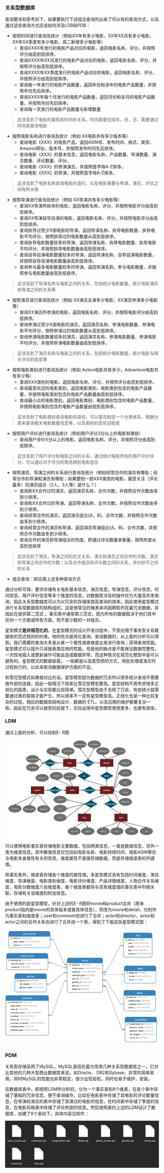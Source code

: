 ### 关系型数据库

查询要求和思考如下，如果要执行下述组合查询列出来了可以有的查询方式，以及通过这些查询方式应该如何涉及LDB和PDB：

- 按照时间进行查询及统计（例如XX年有多少电影，XX年XX月有多少电影，XX年XX季度有多少电影，周二新增多少电影等）
  - 查询XXXX年发行的电影产品对应的电影，返回电影名称、评分，并按照评分由高到低排序。
  - 查询XXXX年XX月发行的电影产品对应的电影，返回电影名称、评分，并按照评分由高到低排序。
  - 查询XXXX年XX季度发行的电影产品对应的电影，返回电影名称、评分，并按照评分由高到低排序。
  - 查询每一年发行的电影产品数量，返回年份和该年的电影产品数量，并按照年份先后排序。
  - 查询XXXX年每个月发行的电影产品数量，返回月份和该月的电影产品数量，并按照月份先后排序。
  - 查询每一天发行的电影产品数量与新增数量

> 这涉及到了电影的属性和时间的关系，时间需要包括年，月，日，需要通过时间来查询电影



- 按照电影名称进行查询及统计（例如 XX电影共有多少版本等）
  - 查询电影《XXX》的电影产品，返回ASIN号、发布时间、格式、类型、Amazon网址，版本号，并按照发布时间先后排序。
  - 查询电影《XXX》的基本信息，返回电影名称、产品数量、导演数量、演员数量、评论数量、评分。
  - 查询电影《XXX》的参演演员，并按照首字母A-Z排序。
  - 查询电影《XXX》的导演，并按照首字母A-Z排序。

> 这涉及到了电影名称查询电影的语句，以及电影需要与导演，演员，评论之间有所关联



- 按照导演进行查询及统计（例如 XX导演共有多少电影等）
  - 查询XX导演所执导的电影，返回电影名称、评分，并按照电影评分由高到低排序。
  - 查询XX导演自导自演的电影，返回电影名称、评分，并按照电影评分由高到低排序。
  - 查询执导过至少X部电影的导演，返回导演名称、执导电影数量、执导电影平均评分，按照执导过的电影数量从高到低排序。
  - 查询执导电影数量较多的导演，返回导演名称、执导电影数量、执导电影平均评分，并按照执导电影数量由高到低排序。
  - 查询自导自演电影数量较多的导演，返回导演名称、自导自演电影数量，并按照自导自演电影数量由高到低排序。
  - 查询参与最多电影数量较多的导演，返回导演名称、参与电影数量，并按照参与电影数量由高到低排序。

> 这涉及到了导演名称与电影之间的关系，包括统计电影数量，统计电影演员和导演之间的关系等



- 按照演员进行查询及统计（例如 XX演员主演多少电影，XX演员参演多少电影等）
  - 查询XX演员所参演的电影，返回电影名称、评分，并按照电影评分由高到低排序。
  - 查询参演过至少X部电影的演员，返回演员名称、参演电影数量、参演电影平均评分，按照参演过的电影数量从高到低排序。
  - 查询参演电影数量较多的演员，返回演员名称、参演电影数量、参演电影平均评分，并按照参演电影数量由高到低排序。

> 这涉及到了演员名称与电影之间的关系，包括统计电影数量，统计电影与相关评论的信息等



- 按照电影类别进行查询及统计（例如 Action电影共有多少，Adventure电影共有多少等）
  - 查询XXX类别的电影，返回电影名称、评分，并按照评分由高到低排序。
  - 查询最受欢迎的电影类别，返回电影类别、电影类别包含的电影产品数量，并按照电影类别包含的电影产品数量由高到低排序。
  - 查询最小众的电影类别，返回电影类别、电影类别包含的电影产品数量，并按照电影类别包含的电影产品数量由低到高排序。

> 这涉及到了电影类别查询电影的语句，可以事先制定一个分类体系，根据分类来查询相关电影数量信息等，以及类别的受欢迎程度



- 按照用户评价进行查询及统计（例如用户评分3分以上的电影有哪些）
  - 查询用户评价X分以上的电影，返回电影名称、评分，并按照评分由高到低排序。

> 这涉及到了用户评价和电影之间的关系，通过统计电影所有的用户评价评分，可以通过对于评分的筛选得到电影组合



- 按照演员、导演之间的关系进行查询及统计（例如经常合作的演员有哪些；经常合作的导演和演员有哪些；如果要拍一部XXX类型的电影，最受关注（评论最多）的演员组合（2人，3人等）是什么？）
  - 查询和XX合作过的演员，返回演员名称、合作次数，并按照合作次数由多到少排序。
  - 查询和XX合作过的导演，返回导演名称、合作次数，并按照合作次数由多到少排序。
  - 查询经常合作的演员，返回演员组合{A，B}、合作次数，并按照合作次数由多到少排序。
  - 查询经常合作的演员和导演，返回演员导演组合{A，B}、合作次数，并按照合作次数由多到少排序。
  - 查询合作的演员和导演组合的热度，即通过评论数量来衡量，按照热度从高到低排序

> 这涉及到了演员，导演之间的交叉关系，演员和演员之间合作的次数，演员和导演之间合作的次数；以及合作组合和评论数之间的关系，评价好坏之间的关系



- 组合查询：即应用上述多种查询方式



通过分析可得，要求存储有关电影基本信息，演员信息，导演信息，评分信息，时间信息，用户评价信息等多个维度的信息，对数据库涉及的操作仅为大量高并发查询，因此关系型数据库可以为以冗余的存储来提高查询的效率。因此使用星型模式进行关系型数据库的结构组织。这是很常见的维表来巩固颗粒列在最冗余数据，并因此在提供第二范式 。事实表中通常第三范式，因为所有的数据取决于他们其中任何一个方面或所有方面，而不是少数的一对组合。

星型模式**是非规范化的**，在星型模式的设计开发过程中，不受应用于事务型关系数据库的范式规则的约束。他的优点是简化查询。查询数据时，从上面的分析可以得到，我们需要的查询大多是从某一个属性或者维度出发进行查询；获得查询性能。星型模式可以提升只读报表类应用的性能。但是他的缺点是不能保证数据完整性。一次性地插入或更新操作可能会造成数据异常，而这种情况在规范化模型中是可以避免的。星型模式的数据装载， 一般都是以高度受控的方式，用批处理或准实时过程执行的，以此来抵消数据保护方面的不足。

和雪花型模式如果做对比的话，星型模型因为数据的冗余所以很多统计查询不需要做外部的连接，因此一般情况下效率比雪花型模型要高。星型结构不用考虑很多正规化的因素，设计与实现都比较简单。雪花型模型由于去除了冗余，有些统计就需要通过表的联接才能产生，所以效率不一定有星型模型高。正规化也是一种比较复杂的过程，相应的数据库结构设计、数据的 ETL、以及后期的维护都要复杂一些。因此在冗余可以接受的前提下，实际运用中星型模型使用更多，也更有效率。

### LDM

通过上面的分析，可以绘制E- R图

![image-20221029122938350](./image-20221029114818419.png)

可以使用电影事实表存储电影主要数据，包括两类信息，一类是数值信息，另外一类为维度信息。其中数值信息仅包括如电影名称、电影持续时间、电影ASIN等仅与电影本身属性有关的信息，维度属性不直接存储数据，而是存储维度表的外键值。

除事实表外，维度表存储各个维度的属性值。本星型模式具有包括时间维度、演员维度、导演维度、电影类别维度、电影评价维度、产品详情维度，人物合作关系维度，电影分数维度八张维度表，每个维度表都将与具有维度值的事实表中列相关联，存储有关该维度的附加信息。

由于使用的是星型模型，针对上述的E- R图将movie和product合并（原来product指的是movie的具体版本或者具体信息），而改为movie和detail，分别作为事实表和维度表；user和comment也进行了合并；actor和director，actor和actor之间的合作关系也进行了合并成一个表，得到了下面这张星型模式图：

<img src="./LDM.png" alt="image-20221029122938350" style="zoom:80%;" />

### PDM

关系型存储采用了MySQL，MySQL是现在最为常用几种关系型数据库之一，它对比其他的几种大型商业数据库来说，如Oracle， DB2和Sybase，非常的简单易用，同时MySQL的性能也非常稳定，很少出现宕机，同时也易于维护，安装。

在数据库表中，即按照LDM所分析的，分为一个事实表和8个维表，在各个表中存储了基础的冗余信息，便于查询操作，比如在电影表中存储了其电影的评论数量信息、在导演和演员的表中存储了其演过的电影的信息，在时间表中存储了季度的信息，在电影风格表中存储了评论热度的信息。然后按照表的上述的LDM设计了数据库，创建了9个表如下，具体内容见附件：

![image-20221029195547781](image-20221029195547781.png)

